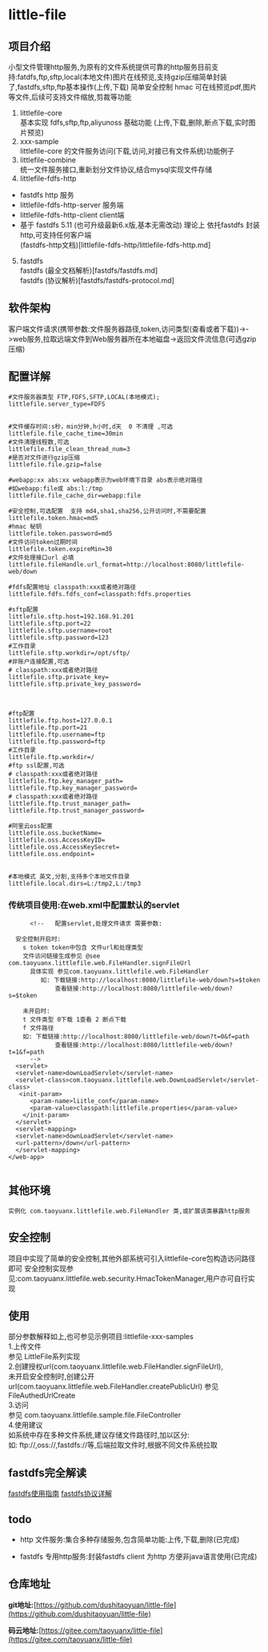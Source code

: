 # little-file

## 项目介绍
小型文件管理http服务,为原有的文件系统提供可靠的http服务目前支持:fatdfs,ftp,sftp,local(本地文件)图片在线预览,支持gzip压缩简单封装了,fastdfs,sftp,ftp基本操作(上传,下载)
简单安全控制 hmac
可在线预览pdf,图片等文件,后续可支持文件缩放,剪裁等功能

1. littlefile-core  
基本实现 fdfs,sftp,ftp,aliyunoss 基础功能 (上传,下载,删除,断点下载,实时图片预览)
2. xxx-sample   
littlefile-core 的文件服务访问(下载,访问,对接已有文件系统)功能例子
3. littlefile-combine  
统一文件服务接口,重新划分文件协议,结合mysql实现文件存储
4. littlefile-fdfs-http  
 - fastdfs http 服务 
 - littlefile-fdfs-http-server 服务端
 - littlefile-fdfs-http-client client端
 - 基于 fastdfs 5.11 (也可升级最新6.x版,基本无需改动)
 理论上 依托fastdfs  封装http,可支持任何客户端   
   (fastdfs-http文档)[littlefile-fdfs-http/littlefile-fdfs-http.md]  
 
5. fastdfs   
fastdfs (最全文档解析)[fastdfs/fastdfs.md]    
fastdfs (协议解析)[fastdfs/fastdfs-protocol.md]  
 
## 软件架构
客户端文件请求(携带参数:文件服务器路径,token,访问类型(查看或者下载))->->web服务,拉取远端文件到Web服务器所在本地磁盘->返回文件流信息(可选gzip压缩)

## 配置详解
```
#文件服务器类型 FTP,FDFS,SFTP,LOCAL(本地模式);
littlefile.server_type=FDFS


#文件缓存时间:s秒，min分钟,h小时,d天  0 不清理 ,可选
littlefile.file_cache_time=30min
#文件清理线程数,可选
littlefile.file_clean_thread_num=3
#是否对文件进行gzip压缩
littlefile.file.gzip=false

#webapp:xx abs:xx webapp表示为web环境下目录 abs表示绝对路径
#如webapp:file或 abs:l:/tmp
littlefile.file_cache_dir=webapp:file

#安全控制,可选配置  支持 md4,sha1,sha256,公开访问时,不需要配置
littlefile.token.hmac=md5
#hmac 秘钥
littlefile.token.password=md5
#文件访问token过期时间
littlefile.token.expireMin=30
#文件处理接口url 必填
littlefile.fileHandle.url_format=http://localhost:8080/littlefile-web/down

#fdfs配置地址 classpath:xxx或者绝对路径
littlefile.fdfs.fdfs_conf=classpath:fdfs.properties

#sftp配置 
littlefile.sftp.host=192.168.91.201
littlefile.sftp.port=22
littlefile.sftp.username=root
littlefile.sftp.password=123
#工作目录
littlefile.sftp.workdir=/opt/sftp/
#非账户连接配置,可选
# classpath:xxx或者绝对路径
littlefile.sftp.private_key=
littlefile.sftp.private_key_password=



#ftp配置
littlefile.ftp.host=127.0.0.1
littlefile.ftp.port=21
littlefile.ftp.username=ftp
littlefile.ftp.password=ftp
#工作目录
littlefile.ftp.workdir=/
#ftp ssl配置,可选
# classpath:xxx或者绝对路径
littlefile.ftp.key_manager_path=
littlefile.ftp.key_manager_password=
# classpath:xxx或者绝对路径
littlefile.ftp.trust_manager_path=
littlefile.ftp.trust_manager_password=

#阿里云oss配置
littlefile.oss.bucketName=
littlefile.oss.AccessKeyID=
littlefile.oss.AccessKeySecret=
littlefile.oss.endpoint=


#本地模式 英文,分割,支持多个本地文件目录
littlefile.local.dirs=L:/tmp2,L:/tmp3
```
### 传统项目使用:在web.xml中配置默认的servlet
```
      <!--   配置servlet,处理文件请求 需要参数:
  
  安全控制开启时:
    s token token中包含 文件url和处理类型
    文件访问链接生成参见 @see com.taoyuanx.littlefile.web.FileHandler.signFileUrl
      具体实现 参见com.taoyuanx.littlefile.web.FileHandler
     	 如: 下载链接:http://localhost:8080/littlefile-web/down?s=$token
     		 查看链接:http://localhost:8080/littlefile-web/down?s=$token
  
    未开启时:
    t 文件类型 0下载 1查看 2 断点下载
    f 文件路径
    如: 下载链接:http://localhost:8080/littlefile-web/down?t=0&f=path
     		 查看链接:http://localhost:8080/littlefile-web/down?t=1&f=path
      -->
  <servlet>
  <servlet-name>downLoadServlet</servlet-name>
  <servlet-class>com.taoyuanx.littlefile.web.DownLoadServlet</servlet-class>
   <init-param>
      <param-name>liitle_conf</param-name>
      <param-value>classpath:littlefile.properties</param-value>
    </init-param>
  </servlet>
  <servlet-mapping>
  <servlet-name>downLoadServlet</servlet-name>
  <url-pattern>/down</url-pattern>
  </servlet-mapping>
</web-app>


```


## 其他环境
```
实例化 com.taoyuanx.littlefile.web.FileHandler 类,或扩展该类暴露http服务

```

## 安全控制
项目中实现了简单的安全控制,其他外部系统可引入littlefile-core包构造访问路径即可
安全控制实现参见:com.taoyuanx.littlefile.web.security.HmacTokenManager,用户亦可自行实现

## 使用
部分参数解释如上,也可参见示例项目:littlefile-xxx-samples<br/>
1.上传文件<br/>
参见 LittleFile系列实现<br/>
2.创建授权url(com.taoyuanx.littlefile.web.FileHandler.signFileUrl),<br/>
未开启安全控制时,创建公开url(com.taoyuanx.littlefile.web.FileHandler.createPublicUrl)
参见 FileAuthedUrlCreate<br/>
3.访问<br/>
参见 com.taoyuanx.littlefile.sample.file.FileController<br/>
4.使用建议<br/>
如系统中存在多种文件系统,建议存储文件路径时,加以区分:<br/>
如: ftp://,oss://,fastdfs://等,后端拉取文件时,根据不同文件系统拉取<br/>


## fastdfs完全解读

[fastdfs使用指南](fastdfs/fastdfs.md)
[fastdfs协议详解](fastdfs/fastdfs-protocol.md)

## todo
- http 文件服务:集合多种存储服务,包含简单功能:上传,下载,删除(已完成)

- fastdfs 专用http服务:封装fastdfs client 为http 方便非java语言使用(已完成)

## 仓库地址

**git地址:**[https://github.com/dushitaoyuan/little-file](https://github.com/dushitaoyuan/little-file)



**码云地址:**[https://gitee.com/taoyuanx/little-file](https://gitee.com/taoyuanx/little-file) 
